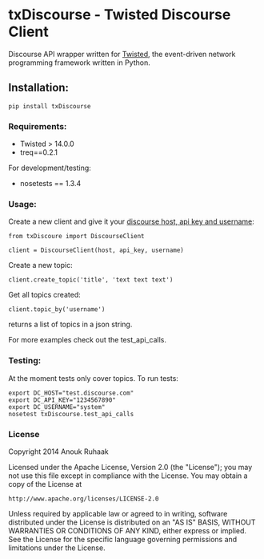 # txDiscourse - Twisted Discourse Client

Discourse API wrapper written for [Twisted](https://twistedmatrix.com/trac/), the event-driven network programming framework written in Python.

## Installation:

	pip install txDiscourse

### Requirements:

 - Twisted > 14.0.0
 - treq==0.2.1

 For development/testing:
 - nosetests == 1.3.4

### Usage:

Create a new client and give it your [discourse host, api key and username](https://meta.discourse.org/t/using-discourse-api/17587):
	
	from txDiscoure import DiscourseClient

	client = DiscourseClient(host, api_key, username)

Create a new topic:

	client.create_topic('title', 'text text text')

Get all topics created:
	
	client.topic_by('username')

returns a list of topics in a json string.

For more examples check out the test_api_calls.

### Testing:

At the moment tests only cover topics. To run tests:

    export DC_HOST="test.discourse.com"
    export DC_API_KEY="1234567890"
    export DC_USERNAME="system"
    nosetest txDiscourse.test_api_calls


### License

Copyright 2014 Anouk Ruhaak

Licensed under the Apache License, Version 2.0 (the "License");
you may not use this file except in compliance with the License.
You may obtain a copy of the License at

    http://www.apache.org/licenses/LICENSE-2.0

Unless required by applicable law or agreed to in writing, software
distributed under the License is distributed on an "AS IS" BASIS,
WITHOUT WARRANTIES OR CONDITIONS OF ANY KIND, either express or implied.
See the License for the specific language governing permissions and
limitations under the License.